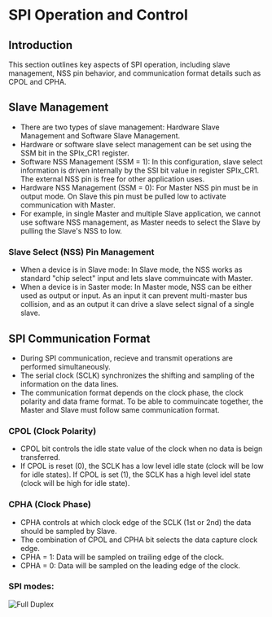 # SPI Operation and Control

## Introduction
This section outlines key aspects of SPI operation, including slave management, NSS pin behavior, and communication format details such as CPOL and CPHA.

## Slave Management

- There are two types of slave management: Hardware Slave Management and Software Slave Management.
- Hardware or software slave select management can be set using the SSM bit in the SPIx_CR1 register.
- Software NSS Management (SSM = 1): In this configuration, slave select information is driven internally by the SSI bit value in register SPIx_CR1. The external NSS pin is free for other application uses.
- Hardware NSS Management (SSM = 0): For Master NSS pin must be in output mode. On Slave this pin must be pulled low to activate communication with Master.
- For example, in single Master and multiple Slave application, we cannot use software NSS management, as Master needs to select the Slave by pulling the Slave's NSS to low.  
### Slave Select (NSS) Pin Management
- When a device is in Slave mode: In Slave mode, the NSS works as standard "chip select"  input and lets slave commuincate with Master.
- When a device is in Saster mode: In Master mode, NSS can be either used as output or input. As an input it can prevent multi-master bus collision, and as an output it can drive a slave select signal of a single slave.

## SPI Communication Format
- During SPI communication, recieve and transmit operations are performed simultaneously.
- The serial clock (SCLK) synchronizes the shifting and sampling of the information on the data lines.
- The communication format depends on the clock phase, the clock polarity and data frame format. To be able to commuincate together, the Master and Slave must follow same communication format.

### CPOL (Clock Polarity)
- CPOL bit controls the idle state value of the clock when no data is beign transferred.
- If CPOL is reset (0), the SCLK has a low level idle state (clock will be low for idle states). If CPOL is set (1), the SCLK has a high level idel state (clock will be high for idle state).

### CPHA (Clock Phase)
- CPHA controls at which clock edge of the SCLK (1st or 2nd) the data should be sampled by Slave.
- The combination of CPOL and CPHA bit selects the data capture clock edge.
- CPHA = 1: Data will be sampled on trailing edge of the clock.
- CPHA = 0: Data will be sampled on the leading edge of the clock.

### SPI modes:
![Full Duplex](./assets/spi-mode-table.webp)